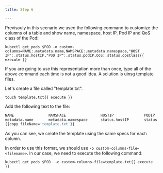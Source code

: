 ```yaml
---
title: Step 6

---
```

<!-- Print a custom table using a file -->

Previsouly in this scenario we used the following command to customize the columns of a table and show name, namespace, host IP, Pod IP and QoS class of the Pod:

```
kubectl get pods $POD -o custom-columns=NAME:.metadata.name,NAMSPACE:.metadata.namespace,"HOST IP":.status.hostIP,"POD IP":.status.podIP,OoS:.status.qosClass{{ execute }}
```

If you are going to use this representation more than once, type all of the above command each time is not a good idea. A solution is uinsg template files.

Let's create a file called "template.txt". 

```
touch template.txt{{ execute }}
```

Add the following text to the file:

```bash
NAME                NAMSPACE                HOSTIP              PODIP           OoS
metadata.name       metadata.namespace      status.hostIP       status.podIP    status.qosClass
{{copy fileName='template.txt'}}
```

As you can see, we create the template using the same specs for each column.

In order to use this format, we should use `-o custom-columns-file=<filename>`. In our case, we need to execute the following command:

```
kubectl get pods $POD  -o custom-columns-file=template.txt{{ execute }}
```